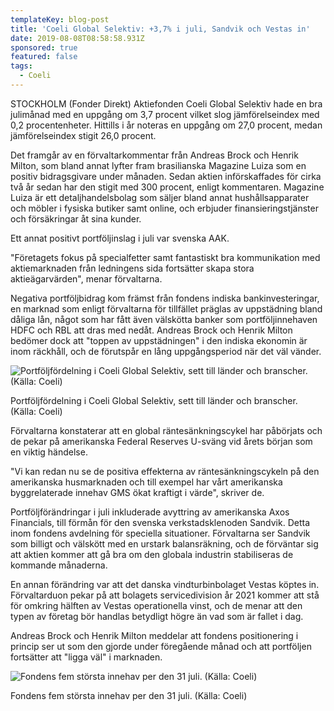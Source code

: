 ```yaml
---
templateKey: blog-post
title: 'Coeli Global Selektiv: +3,7% i juli, Sandvik och Vestas in'
date: 2019-08-08T08:58:58.931Z
sponsored: true
featured: false
tags:
  - Coeli
---
```

STOCKHOLM (Fonder Direkt) Aktiefonden Coeli Global Selektiv hade en bra julimånad med en uppgång om 3,7 procent vilket slog jämförelseindex med 0,2 procentenheter. Hittills i år noteras en uppgång om 27,0 procent, medan jämförelseindex stigit 26,0 procent.



Det framgår av en förvaltarkommentar från Andreas Brock och Henrik Milton, som bland annat lyfter fram brasilianska Magazine Luiza som en positiv bidragsgivare under månaden. Sedan aktien införskaffades för cirka två år sedan har den stigit med 300 procent, enligt kommentaren. Magazine Luiza är ett detaljhandelsbolag som säljer bland annat hushållsapparater och möbler i fysiska butiker samt online, och erbjuder finansieringstjänster och försäkringar åt sina kunder.



Ett annat positivt portföljinslag i juli var svenska AAK.



"Företagets fokus på specialfetter samt fantastiskt bra kommunikation med aktiemarknaden från ledningens sida fortsätter skapa stora aktieägarvärden", menar förvaltarna.



Negativa portföljbidrag kom främst från fondens indiska bankinvesteringar, en marknad som enligt förvaltarna för tillfället präglas av uppstädning bland dåliga lån, något som har fått även välskötta banker som portföljinnehaven HDFC och RBL att dras med nedåt. Andreas Brock och Henrik Milton bedömer dock att "toppen av uppstädningen" i den indiska ekonomin är inom räckhåll, och de förutspår en lång uppgångsperiod när det väl vänder.

![Portföljfördelning i Coeli Global Selektiv, sett till länder och branscher. (Källa: Coeli)](/img/coeli8aug.png)

<span class="image-caption">Portföljfördelning i Coeli Global Selektiv, sett till länder och branscher. (Källa: Coeli)</span>

Förvaltarna konstaterar att en global räntesänkningscykel har påbörjats och de pekar på amerikanska Federal Reserves U-sväng vid årets början som en viktig händelse.



"Vi kan redan nu se de positiva effekterna av räntesänkningscykeln på den amerikanska husmarknaden och till exempel har vårt amerikanska byggrelaterade innehav GMS ökat kraftigt i värde", skriver de.



Portföljförändringar i juli inkluderade avyttring av amerikanska Axos Financials, till förmån för den svenska verkstadsklenoden Sandvik. Detta inom fondens avdelning för speciella situationer. Förvaltarna ser Sandvik som billigt och välskött med en urstark balansräkning, och de förväntar sig att aktien kommer att gå bra om den globala industrin stabiliseras de kommande månaderna.



En annan förändring var att det danska vindturbinbolaget Vestas köptes in. Förvaltarduon pekar på att bolagets servicedivision år 2021 kommer att stå för omkring hälften av Vestas operationella vinst, och de menar att den typen av företag bör handlas betydligt högre än vad som är fallet i dag.



Andreas Brock och Henrik Milton meddelar att fondens positionering i princip ser ut som den gjorde under föregående månad och att portföljen fortsätter att "ligga väl" i marknaden.

![Fondens fem största innehav per den 31 juli. (Källa: Coeli)](/img/coeli8aug2.png)

<span class="image-caption">Fondens fem största innehav per den 31 juli. (Källa: Coeli)</span>
